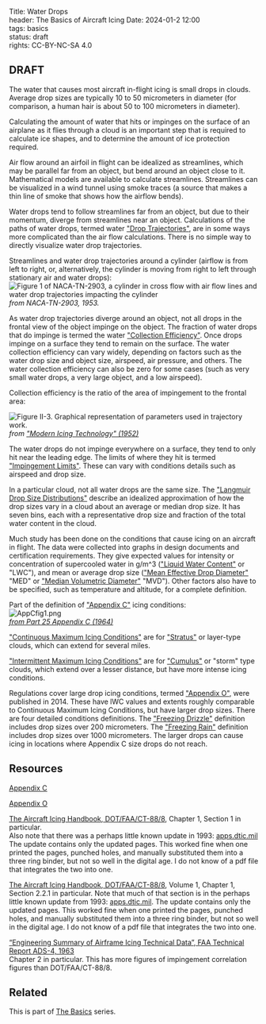 Title: Water Drops      
header: The Basics of Aircraft Icing
Date: 2024-01-2 12:00  
tags: basics  
status: draft  
rights: CC-BY-NC-SA 4.0

## DRAFT

The water that causes most aircraft in-flight icing is small drops in clouds. 
Average drop sizes are typically 10 to 50 micrometers in diameter
(for comparison, a human hair is about 50 to 100 micrometers in diameter).

Calculating the amount of water that hits or impinges on the surface 
of an airplane as it flies through a cloud 
is an important step that is required to calculate ice shapes, 
and to determine the amount of ice protection required.

Air flow around an airfoil in flight can be idealized as streamlines, 
which may be parallel far from an object, but bend around an object close to it. 
Mathematical models are available to calculate streamlines. 
Streamlines can be visualized in a wind tunnel using smoke traces 
(a source that makes a thin line of smoke that shows how the airflow bends). 

Water drops tend to follow streamlines far from an object, 
but due to their momentum, diverge from streamlines near an object. 
Calculations of the paths of water drops, termed water ["Drop Trajectories"]({filename}Nomenclature.md#drop-trajectory), 
are in some ways more complicated than the air flow calculations. 
There is no simple way to directly visualize water drop trajectories. 

Streamlines and water drop trajectories around a cylinder 
(airflow is from left to right, or, alternatively, the cylinder is moving from right to left through stationary air and water drops):  
![Figure 1 of NACA-TN-2903, a cylinder in cross flow with air flow lines and water drop trajectories impacting the cylinder](/images%2Fcylinder%20with%20flow%20lines.png)  
_from NACA-TN-2903, 1953._  

As water drop trajectories diverge around an object, 
not all drops in the frontal view of the object impinge on the object. 
The fraction of water drops that do impinge is termed the water ["Collection Efficiency"]({filename}Nomenclature.md#collection-efficiency). 
Once drops impinge on a surface they tend to remain on the surface. 
The water collection efficiency can vary widely, 
depending on factors such as the water drop size and object size, airspeed, 
air pressure, and others. 
The water collection efficiency can also be zero for some cases 
(such as very small water drops, a very large object, and a low airspeed). 

Collection efficiency is the ratio of the area of impingement to the frontal area:  

![Figure II-3. Graphical representation of parameters used in trajectory work.](/images%2FModern%20Icing%20Technology%2FFigure%20II-3.png)   
_from ["Modern Icing Technology" (1952)](https://deepblue.lib.umich.edu/bitstream/handle/2027.42/7990/bad2682.0001.001.pdf?sequence=5)_  

The water drops do not impinge everywhere on a surface, they tend to 
only hit near the leading edge. The limits of where they hit is termed 
["Impingement Limits"]({filename}Nomenclature.md#impingement-limits). These can vary with conditions details such as airspeed and drop size.

In a particular cloud, not all water drops are the same size. 
The ["Langmuir Drop Size Distributions"]({filename}Nomenclature.md#langmuir-distribution) describe an idealized approximation of 
how the drop sizes vary in a cloud about an average or median drop size. 
It has seven bins, each with a representative drop size and fraction of the 
total water content in the cloud. 

Much study has been done on the conditions that cause icing on an aircraft in flight. 
The data were collected into graphs in design documents and certification requirements. 
They give expected values for intensity or concentration of supercooled water in g/m^3 
(["Liquid Water Content"]({filename}Nomenclature.md#liquid-water-content) or "LWC"), 
and mean or average drop size 
(["Mean Effective Drop Diameter"]({filename}Nomenclature.md#medd) "MED" or ["Median Volumetric Diameter"]({filename}Nomenclature.md#mvd) "MVD"). 
Other factors also have to be specified, such as temperature and altitude, 
for a complete definition. 

Part of the definition of ["Appendix C"]({filename}Nomenclature.md#appendix-c) icing conditions:  
![AppCfig1.png](/images%2FAppCfig1.png)  
_[from Part 25 Appendix C (1964)](https://www.ecfr.gov/current/title-14/chapter-I/subchapter-C/part-25/appendix-Appendix%20C%20to%20Part%2025)_  

["Continuous Maximum Icing Conditions"]({filename}Nomenclature.md#continuous-max) 
are for ["Stratus"]({filename}Nomenclature.md#stratus) or layer-type clouds, 
which can extend for several miles.  

["Intermittent Maximum Icing Conditions"]({filename}Nomenclature.md#intermittent-max) 
are for ["Cumulus"]({filename}Nomenclature.md#cumulus)  or "storm" type clouds, 
which extend over a lesser distance, but have more intense icing conditions.  

Regulations cover large drop icing conditions, 
termed ["Appendix O"]({filename}Nomenclature.md#appendix-o), were published in 2014. 
These have lWC values and extents roughly comparable to Continuous Maximum Icing Conditions, 
but have larger drop sizes. There are four detailed conditions definitions. 
The ["Freezing Drizzle"]({filename}Nomenclature.md#freezing-drizzle) definition includes drop sizes over 200 micrometers. 
The ["Freezing Rain"]({filename}Nomenclature.md#freezing-rain) definition includes drop sizes over 1000 micrometers. 
The larger drops can cause icing in locations where Appendix C 
size drops do not reach. 

## Resources  

[Appendix C](https://www.ecfr.gov/current/title-14/chapter-I/subchapter-C/part-25/appendix-Appendix%20C%20to%20Part%2025)

[Appendix O](https://www.ecfr.gov/current/title-14/chapter-I/subchapter-C/part-25/subpart-F/subject-group-ECFR3f07132c2c2d01e/section-25.1420)  

[The Aircraft Icing Handbook, DOT/FAA/CT-88/8](https://apps.dtic.mil/sti/pdfs/ADA238039.pdf), 
Chapter 1, Section 1 in particular.  
Also note that there was a perhaps little known update in 1993: [apps.dtic.mil](https://apps.dtic.mil/sti/pdfs/ADA276499.pdf) The update contains only the updated pages. 
This worked fine when one printed the pages, punched holes, and manually substituted them into a three ring binder, 
but not so well in the digital age. 
I do not know of a pdf file that integrates the two into one.  

[The Aircraft Icing Handbook, DOT/FAA/CT-88/8](https://apps.dtic.mil/sti/pdfs/ADA238039.pdf), 
Volume 1, Chapter 1, Section 2.2.1 in particular. Note that much of that section is in the 
perhaps little known update from 1993: [apps.dtic.mil](https://apps.dtic.mil/sti/pdfs/ADA276499.pdf). 
The update contains only the updated pages. 
This worked fine when one printed the pages, punched holes, and manually substituted them into a three ring binder, 
but not so well in the digital age. 
I do not know of a pdf file that integrates the two into one.  

[“Engineering Summary of Airframe Icing Technical Data”, FAA Technical Report ADS-4, 1963](https://apps.dtic.mil/sti/citations/AD0608865)  
Chapter 2 in particular. This has more figures of impingement correlation figures than DOT/FAA/CT-88/8.

## Related  

This is part of [The Basics]({filename}basics.md) series.  
